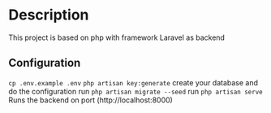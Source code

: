 # Description

This project is based on php with framework Laravel as backend

## Configuration
`cp .env.example .env`
`php artisan key:generate`
create your database and do the configuration
run `php artisan migrate --seed`
run `php artisan serve`
Runs the backend on port (http://localhost:8000)
